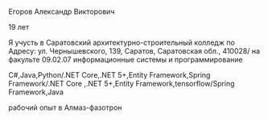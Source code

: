 Егоров Александр Викторович

19 лет

Я учусть в Саратовский архитектурно-строительный колледж  по Адресу: ул. Чернышевского, 139, Саратов, Саратовская обл., 410028/ на факульте 09.02.07 информационные системы и программирование

С#,Java,Python/.NET Core,.NET 5+,Entity Framework,Spring Framework/.NET Core ,.NET 5+,Entity Framework,tensorflow/Spring Framework,Java

рабочий опыт в Алмаз-фазотрон
